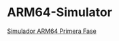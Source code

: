 # ARM64-Simulator

[Simulador ARM64 Primera Fase ](https://luisespino.github.io/compilers/peggy/02_calc/calc.html)